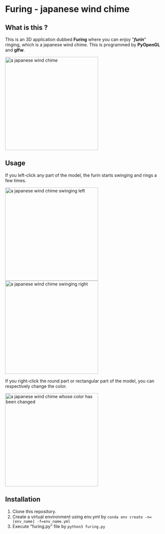 # Furing - japanese wind chime 

## What is this ?
This is an 3D application dubbed <b>Furing</b> where you can enjoy "<b><i>furin</i></b>" ringing, which is a japanese wind chime.
This is programmed by <b>PyOpenGL</b> and <b>glfw</b>.

<img width="300" alt="a japanese wind chime" src="https://user-images.githubusercontent.com/81012741/178097805-85a6a9ee-c350-43c0-a08b-b81fc65af7a3.png">

## Usage
If you left-click any part of the model, the furin starts swinging and rings a few times.

<img width="300" alt="a japanese wind chime swinging left" src="https://user-images.githubusercontent.com/81012741/178097948-e4236df4-8902-4e5c-aa72-96351ab0566c.png"> <img width="300" alt="a japanese wind chime swinging right" src="https://user-images.githubusercontent.com/81012741/178098120-57a00f79-6b23-42b1-a044-adde393364ec.png">

If you right-click the round part or rectangular part of the model, you can respectively change the color.

<img width="300" alt="a japanese wind chime whose color has been changed" src="https://user-images.githubusercontent.com/81012741/178098042-11cb7310-fa5d-455d-99db-2854a7b86d84.png">


## Installation
1. Clone this repository.
2. Create a virtual environment using env.yml by
```conda env create -n=[env_name] -f=env_name.yml```
3. Execute "furing.py" file by
```python3 furing.py```
